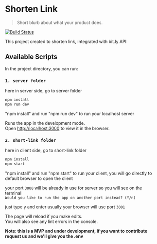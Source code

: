 # Shorten Link

> Short blurb about what your product does.

[![Build Status][travis-image]][travis-url]

This project created to shorten link, integrated with bit.ly API

## Available Scripts

In the project directory, you can run:

### `1. server folder`
here in server side, go to server folder
  ```sh
  npm install
  npm run dev
  ```
"npm install" and run "npm run dev" to run your localhost server

Runs the app in the development mode.<br />
Open [http://localhost:3000](http://localhost:3000) to view it in the browser.

### `2. short-link folder`
here in client side, go to short-link folder
 
  ```sh
  npm install
  npm start
  ```

"npm install" and run "npm start" to run your client, you will go directly to default browser to open the client

your port `3000` will be already in use for server so you will see on the terminal<br/>
`Would you like to run the app on another port instead? (Y/n)`

just type y and enter
usually your browser will use port `3001`

The page will reload if you make edits.<br />
You will also see any lint errors in the console.

**Note: this is a MVP and under development, if you want to contribute request us and we'll give you the .env**


<!-- Markdown link & img dfn's -->
[travis-image]: https://img.shields.io/travis/dbader/node-datadog-metrics/master.svg?style=flat-square
[travis-url]: https://travis-ci.org/dbader/node-datadog-metrics
[wiki]: https://github.com/yourname/yourproject/wiki